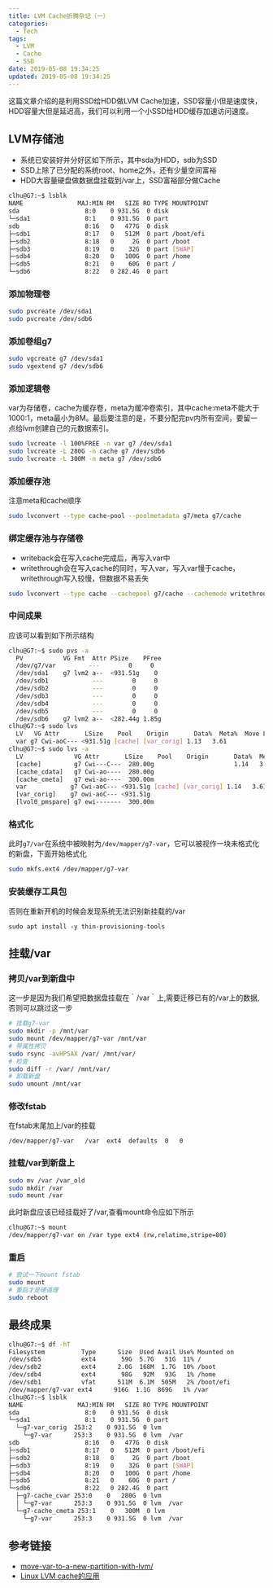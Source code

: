 ```yaml
---
title: LVM Cache折腾杂记（一）
categories:
  - Tech
tags:
  - LVM
  - Cache
  - SSD
date: 2019-05-08 19:34:25
updated: 2019-05-08 19:34:25
---
```

这篇文章介绍的是利用SSD给HDD做LVM Cache加速，SSD容量小但是速度快，HDD容量大但是延迟高，我们可以利用一个小SSD给HDD缓存加速访问速度。

<!-- more -->

## LVM存储池
- 系统已安装好并分好区如下所示，其中sda为HDD，sdb为SSD
- SSD上除了已分配的系统root、home之外，还有少量空间富裕
- HDD大容量硬盘做数据盘挂载到/var上，SSD富裕部分做Cache

```bash
clhu@G7:~$ lsblk
NAME               MAJ:MIN RM   SIZE RO TYPE MOUNTPOINT
sda                  8:0    0 931.5G  0 disk 
└─sda1               8:1    0 931.5G  0 part 
sdb                  8:16   0   477G  0 disk 
├─sdb1               8:17   0   512M  0 part /boot/efi
├─sdb2               8:18   0     2G  0 part /boot
├─sdb3               8:19   0    32G  0 part [SWAP]
├─sdb4               8:20   0   100G  0 part /home
├─sdb5               8:21   0    60G  0 part /
└─sdb6               8:22   0 282.4G  0 part 
```

### 添加物理卷
```bash
sudo pvcreate /dev/sda1
sudo pvcreate /dev/sdb6
```

### 添加卷组g7
```bash
sudo vgcreate g7 /dev/sda1
sudo vgextend g7 /dev/sdb6
```


### 添加逻辑卷
var为存储卷，cache为缓存卷，meta为缓冲卷索引，其中cache:meta不能大于1000:1，meta最小为8M。最后要注意的是，不要分配完pv内所有空间，要留一点给lvm创建自己的元数据索引。
```bash
sudo lvcreate -l 100%FREE -n var g7 /dev/sda1
sudo lvcreate -L 280G -n cache g7 /dev/sdb6
sudo lvcreate -L 300M -n meta g7 /dev/sdb6
```

### 添加缓存池
注意meta和cache顺序
```bash
sudo lvconvert --type cache-pool --poolmetadata g7/meta g7/cache
```

### 绑定缓存池与存储卷
- writeback会在写入cache完成后，再写入var中
- writethrough会在写入cache的同时，写入var，写入var慢于cache，writethrough写入较慢，但数据不易丢失

```bash
sudo lvconvert --type cache --cachepool g7/cache --cachemode writethrough g7/var
```

### 中间成果
应该可以看到如下所示结构

```bash
clhu@G7:~$ sudo pvs -a
  PV           VG Fmt  Attr PSize    PFree
  /dev/g7/var         ---        0     0 
  /dev/sda1    g7 lvm2 a--  <931.51g    0 
  /dev/sdb1            ---        0     0 
  /dev/sdb2            ---        0     0 
  /dev/sdb3            ---        0     0 
  /dev/sdb4            ---        0     0 
  /dev/sdb5            ---        0     0 
  /dev/sdb6    g7 lvm2 a--  <282.44g 1.85g
clhu@G7:~$ sudo lvs
  LV   VG Attr       LSize    Pool    Origin       Data%  Meta%  Move Log Cpy%Sync Convert
  var g7 Cwi-aoC--- <931.51g [cache] [var_corig] 1.13   3.61            0.00            
clhu@G7:~$ sudo lvs -a
  LV              VG Attr       LSize    Pool    Origin       Data%  Meta%  Move Log Cpy%Sync Convert
  [cache]         g7 Cwi---C---  280.00g                      1.14   3.61            0.00            
  [cache_cdata]   g7 Cwi-ao----  280.00g                                                             
  [cache_cmeta]   g7 ewi-ao----  300.00m                                                             
  var            g7 Cwi-aoC--- <931.51g [cache] [var_corig] 1.14   3.61            0.00            
  [var_corig]    g7 owi-aoC--- <931.51g                                                             
  [lvol0_pmspare] g7 ewi-------  300.00m           
```

### 格式化
此时`g7/var`在系统中被映射为`/dev/mapper/g7-var`，它可以被视作一块未格式化的新盘，下面开始格式化
```bash
sudo mkfs.ext4 /dev/mapper/g7-var
```

### 安装缓存工具包
否则在重新开机的时候会发现系统无法识别新挂载的/var
```
sudo apt install -y thin-provisioning-tools
```

## 挂载/var

### 拷贝/var到新盘中
这一步是因为我们希望把数据盘挂载在｀/var｀上,需要迁移已有的/var上的数据,否则可以跳过这一步
```bash
# 挂载g7-var
sudo mkdir -p /mnt/var
sudo mount /dev/mapper/g7-var /mnt/var
# 带属性拷贝
sudo rsync -avHPSAX /var/ /mnt/var/
# 检查
sudo diff -r /var/ /mnt/var/
# 卸载新盘
sudo umount /mnt/var
```

### 修改fstab
在fstab末尾加上/var的挂载
```
/dev/mapper/g7-var   /var  ext4  defaults  0   0
```

### 挂载/var到新盘上
```bash
sudo mv /var /var_old
sudo mkdir /var
sudo mount /var
```

此时新盘应该已经挂载好了/var,查看mount命令应如下所示

```bash
clhu@G7:~$ mount
/dev/mapper/g7-var on /var type ext4 (rw,relatime,stripe=80)
```

### 重启
```bash
# 尝试一下mount fstab
sudo mount
# 重启才是硬道理
sudo reboot
```

## 最终成果
```bash
clhu@G7:~$ df -hT
Filesystem          Type      Size  Used Avail Use% Mounted on
/dev/sdb5           ext4       59G  5.7G   51G  11% /
/dev/sdb2           ext4      2.0G  168M  1.7G  10% /boot
/dev/sdb4           ext4       98G   92M   93G   1% /home
/dev/sdb1           vfat      511M  6.1M  505M   2% /boot/efi
/dev/mapper/g7-var ext4      916G  1.1G  869G   1% /var
clhu@G7:~$ lsblk
NAME               MAJ:MIN RM   SIZE RO TYPE MOUNTPOINT
sda                  8:0    0 931.5G  0 disk 
└─sda1               8:1    0 931.5G  0 part 
  └─g7-var_corig  253:2    0 931.5G  0 lvm  
    └─g7-var      253:3    0 931.5G  0 lvm  /var
sdb                  8:16   0   477G  0 disk 
├─sdb1               8:17   0   512M  0 part /boot/efi
├─sdb2               8:18   0     2G  0 part /boot
├─sdb3               8:19   0    32G  0 part [SWAP]
├─sdb4               8:20   0   100G  0 part /home
├─sdb5               8:21   0    60G  0 part /
└─sdb6               8:22   0 282.4G  0 part 
  ├─g7-cache_cvar 253:0    0   280G  0 lvm  
  │ └─g7-var      253:3    0 931.5G  0 lvm  /var
  └─g7-cache_cmeta 253:1    0   300M  0 lvm  
    └─g7-var      253:3    0 931.5G  0 lvm  /var
```

## 参考链接
- [move-var-to-a-new-partition-with-lvm/](http://www.lerrigatto.com/move-var-to-a-new-partition-with-lvm/)
- [Linux LVM cache的应用](https://blog.csdn.net/gaobudong1234/article/details/78270974)